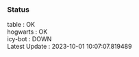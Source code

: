 ### Status


table : OK  
hogwarts : OK  
icy-bot : DOWN  
Latest Update : 2023-10-01 10:07:07.819489
